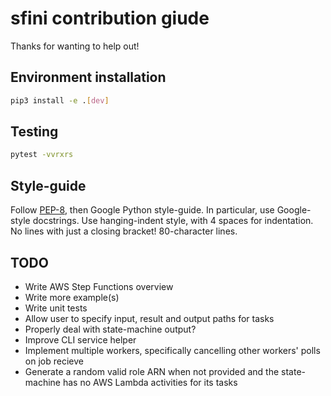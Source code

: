 # sfini contribution giude
Thanks for wanting to help out!

## Environment installation
```bash
pip3 install -e .[dev]
```

## Testing
```bash
pytest -vvrxrs
```

## Style-guide
Follow [PEP-8](https://www.python.org/dev/peps/pep-0008/?), then Google Python
style-guide. In particular, use Google-style docstrings. Use hanging-indent
style, with 4 spaces for indentation. No lines with just a closing bracket!
80-character lines.

## TODO
- Write AWS Step Functions overview
- Write more example(s)
- Write unit tests
- Allow user to specify input, result and output paths for tasks
- Properly deal with state-machine output?
- Improve CLI service helper
- Implement multiple workers, specifically cancelling other workers' polls on
  job recieve
- Generate a random valid role ARN when not provided and the state-machine has
  no AWS Lambda activities for its tasks
